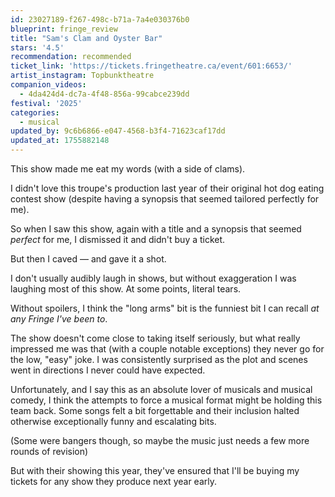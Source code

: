 ```yaml
---
id: 23027189-f267-498c-b71a-7a4e030376b0
blueprint: fringe_review
title: "Sam's Clam and Oyster Bar"
stars: '4.5'
recommendation: recommended
ticket_link: 'https://tickets.fringetheatre.ca/event/601:6653/'
artist_instagram: Topbunktheatre
companion_videos:
  - 4da424d4-dc7a-4f48-856a-99cabce239dd
festival: '2025'
categories:
  - musical
updated_by: 9c6b6866-e047-4568-b3f4-71623caf17dd
updated_at: 1755882148
---
```

This show made me eat my words (with a side of clams).

I didn't love this troupe's production last year of their original hot dog eating contest show (despite having a synopsis that seemed tailored perfectly for me).

So when I saw this show, again with a title and a synopsis that seemed _perfect_ for me, I dismissed it and didn't buy a ticket.

But then I caved –– and gave it a shot.

I don't usually audibly laugh in shows, but without exaggeration I was laughing most of this show. At some points, literal tears.

Without spoilers, I think the "long arms" bit is the funniest bit I can recall _at any Fringe I've been to_.

The show doesn't come close to taking itself seriously, but what really impressed me was that (with a couple notable exceptions) they never go for the low, "easy" joke. I was consistently surprised as the plot and scenes went in directions I never could have expected.

Unfortunately, and I say this as an absolute lover of musicals and musical comedy, I think the attempts to force a musical format might be holding this team back. Some songs felt a bit forgettable and their inclusion halted otherwise exceptionally funny and escalating bits.

(Some were bangers though, so maybe the music just needs a few more rounds of revision)

But with their showing this year, they've ensured that I'll be buying my tickets for any show they produce next year early.